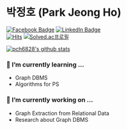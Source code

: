 # 박정호 (Park Jeong Ho)

[![Facebook Badge](https://img.shields.io/badge/Facebook-1877F2?style=for-the-badge&logo=facebook&logoColor=white)](https://www.facebook.com/profile.php?id=100009329985343) [![LinkedIn Badge](https://img.shields.io/badge/LinkedIn-0077B5?style=for-the-badge&logo=linkedin&logoColor=white)](https://www.linkedin.com/in/jeong-ho-park-638304205/) <br>
[![Hits](https://hits.seeyoufarm.com/api/count/incr/badge.svg?url=https%3A%2F%2Fgithub.com%2Fpch6828&count_bg=%2379C83D&title_bg=%23555555&icon=&icon_color=%23FF0000&title=hits&edge_flat=false)](https://hits.seeyoufarm.com) [![Solved.ac프로필](http://mazassumnida.wtf/api/mini/generate_badge?boj=pch6828)](https://solved.ac/profile/pch6828)

[![pch6828's github stats](https://github-readme-stats.vercel.app/api?username=pch6828&show_icons=true&include_all_commits=true&count_private=true)](https://github-readme-stats.vercel.app/api?username=pch6828)

### 🌱 I’m currently learning ...
- Graph DBMS
- Algorithms for PS

### 🔭 I’m currently working on ...
- Graph Extraction from Relational Data
- Research about Graph DBMS

<!--
**pch6828/pch6828** is a ✨ _special_ ✨ repository because its `README.md` (this file) appears on your GitHub profile.

Here are some ideas to get you started:

- 🔭 I’m currently working on ...
- 🌱 I’m currently learning ...
- 👯 I’m looking to collaborate on ...
- 🤔 I’m looking for help with ...
- 💬 Ask me about ...
- 📫 How to reach me: ...
- 😄 Pronouns: ...
- ⚡ Fun fact: ...
-->
